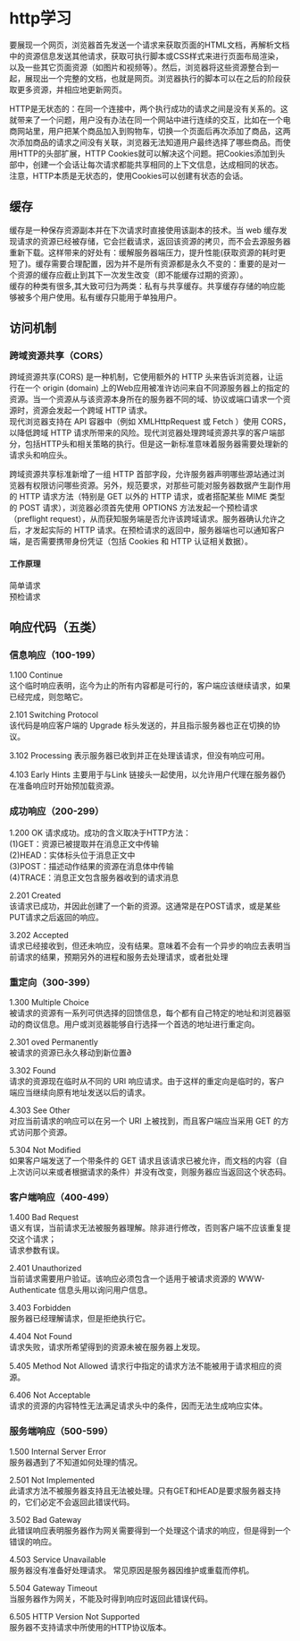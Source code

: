 # http学习

要展现一个网页，浏览器首先发送一个请求来获取页面的HTML文档，再解析文档中的资源信息发送其他请求，获取可执行脚本或CSS样式来进行页面布局渲染，以及一些其它页面资源（如图片和视频等）。然后，浏览器将这些资源整合到一起，展现出一个完整的文档，也就是网页。浏览器执行的脚本可以在之后的阶段获取更多资源，并相应地更新网页。

HTTP是无状态的：在同一个连接中，两个执行成功的请求之间是没有关系的。这就带来了一个问题，用户没有办法在同一个网站中进行连续的交互，比如在一个电商网站里，用户把某个商品加入到购物车，切换一个页面后再次添加了商品，这两次添加商品的请求之间没有关联，浏览器无法知道用户最终选择了哪些商品。而使用HTTP的头部扩展，HTTP Cookies就可以解决这个问题。把Cookies添加到头部中，创建一个会话让每次请求都能共享相同的上下文信息，达成相同的状态。
注意，HTTP本质是无状态的，使用Cookies可以创建有状态的会话。  

## 缓存

缓存是一种保存资源副本并在下次请求时直接使用该副本的技术。当 web 缓存发现请求的资源已经被存储，它会拦截请求，返回该资源的拷贝，而不会去源服务器重新下载。这样带来的好处有：缓解服务器端压力，提升性能(获取资源的耗时更短了)。缓存需要合理配置，因为并不是所有资源都是永久不变的：重要的是对一个资源的缓存应截止到其下一次发生改变（即不能缓存过期的资源）。  
缓存的种类有很多,其大致可归为两类：私有与共享缓存。共享缓存存储的响应能够被多个用户使用。私有缓存只能用于单独用户。  

## 访问机制

### 跨域资源共享（CORS）

跨域资源共享(CORS) 是一种机制，它使用额外的 HTTP 头来告诉浏览器，让运行在一个 origin (domain) 上的Web应用被准许访问来自不同源服务器上的指定的资源。当一个资源从与该资源本身所在的服务器不同的域、协议或端口请求一个资源时，资源会发起一个跨域 HTTP 请求。  
现代浏览器支持在 API 容器中（例如 XMLHttpRequest 或 Fetch ）使用 CORS，以降低跨域 HTTP 请求所带来的风险。现代浏览器处理跨域资源共享的客户端部分，包括HTTP头和相关策略的执行。但是这一新标准意味着服务器需要处理新的请求头和响应头。  

跨域资源共享标准新增了一组 HTTP 首部字段，允许服务器声明哪些源站通过浏览器有权限访问哪些资源。另外，规范要求，对那些可能对服务器数据产生副作用的 HTTP 请求方法（特别是 GET 以外的 HTTP 请求，或者搭配某些 MIME 类型的 POST 请求），浏览器必须首先使用 OPTIONS 方法发起一个预检请求（preflight request），从而获知服务端是否允许该跨域请求。服务器确认允许之后，才发起实际的 HTTP 请求。在预检请求的返回中，服务器端也可以通知客户端，是否需要携带身份凭证（包括 Cookies 和 HTTP 认证相关数据）。  

#### 工作原理

简单请求  
预检请求  

## 响应代码（五类）

### 信息响应（100-199）

1.100 Continue  
这个临时响应表明，迄今为止的所有内容都是可行的，客户端应该继续请求，如果已经完成，则忽略它。

2.101 Switching Protocol  
该代码是响应客户端的 Upgrade 标头发送的，并且指示服务器也正在切换的协议。

3.102 Processing
表示服务器已收到并正在处理该请求，但没有响应可用。

4.103 Early Hints
主要用于与Link 链接头一起使用，以允许用户代理在服务器仍在准备响应时开始预加载资源。

### 成功响应（200-299）

1.200 OK
请求成功。成功的含义取决于HTTP方法：  
(1)GET：资源已被提取并在消息正文中传输  
(2)HEAD：实体标头位于消息正文中  
(3)POST：描述动作结果的资源在消息体中传输  
(4)TRACE：消息正文包含服务器收到的请求消息  

2.201 Created  
该请求已成功，并因此创建了一个新的资源。这通常是在POST请求，或是某些PUT请求之后返回的响应。

3.202 Accepted  
请求已经接收到，但还未响应，没有结果。意味着不会有一个异步的响应去表明当前请求的结果，预期另外的进程和服务去处理请求，或者批处理

### 重定向（300-399）

1.300 Multiple Choice  
被请求的资源有一系列可供选择的回馈信息，每个都有自己特定的地址和浏览器驱动的商议信息。用户或浏览器能够自行选择一个首选的地址进行重定向。  

2.301 oved Permanently  
被请求的资源已永久移动到新位置∂

3.302 Found  
请求的资源现在临时从不同的 URI 响应请求。由于这样的重定向是临时的，客户端应当继续向原有地址发送以后的请求。

4.303 See Other  
对应当前请求的响应可以在另一个 URI 上被找到，而且客户端应当采用 GET 的方式访问那个资源。

5.304 Not Modified  
如果客户端发送了一个带条件的 GET 请求且该请求已被允许，而文档的内容（自上次访问以来或者根据请求的条件）并没有改变，则服务器应当返回这个状态码。

### 客户端响应（400-499）

1.400 Bad Request  
语义有误，当前请求无法被服务器理解。除非进行修改，否则客户端不应该重复提交这个请求；  
请求参数有误。

2.401 Unauthorized  
当前请求需要用户验证。该响应必须包含一个适用于被请求资源的 WWW-Authenticate 信息头用以询问用户信息。

3.403 Forbidden  
服务器已经理解请求，但是拒绝执行它。  

4.404 Not Found  
请求失败，请求所希望得到的资源未被在服务器上发现。

5.405 Method Not Allowed
请求行中指定的请求方法不能被用于请求相应的资源。

6.406 Not Acceptable  
请求的资源的内容特性无法满足请求头中的条件，因而无法生成响应实体。

### 服务端响应（500-599）

1.500 Internal Server Error  
服务器遇到了不知道如何处理的情况。

2.501 Not Implemented  
此请求方法不被服务器支持且无法被处理。只有GET和HEAD是要求服务器支持的，它们必定不会返回此错误代码。

3.502 Bad Gateway  
此错误响应表明服务器作为网关需要得到一个处理这个请求的响应，但是得到一个错误的响应。

4.503 Service Unavailable  
服务器没有准备好处理请求。 常见原因是服务器因维护或重载而停机。

5.504 Gateway Timeout  
当服务器作为网关，不能及时得到响应时返回此错误代码。

6.505 HTTP Version Not Supported  
服务器不支持请求中所使用的HTTP协议版本。
